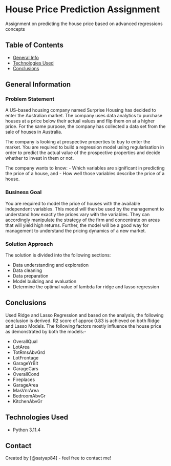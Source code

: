# House Price Prediction Assignment
Assignment on predicting the house price based on advanced regressions concepts


## Table of Contents
* [General Info](#general-information)
* [Technologies Used](#technologies-used)
* [Conclusions](#conclusions)


## General Information
### Problem Statement
A US-based housing company named Surprise Housing has decided to enter the Australian market. The company uses data analytics to purchase houses at a price below their actual values and flip them on at a higher price. For the same purpose, the company has collected a data set from the sale of houses in Australia.

The company is looking at prospective properties to buy to enter the market. You are required to build a regression model using regularisation in order to predict the actual value of the prospective properties and decide whether to invest in them or not.

The company wants to know:
    - Which variables are significant in predicting the price of a house, and
    - How well those variables describe the price of a house.

### Business Goal 
 
You are required to model the price of houses with the available independent variables. This model will then be used by the management to understand how exactly the prices vary with the variables. They can accordingly manipulate the strategy of the firm and concentrate on areas that will yield high returns. Further, the model will be a good way for management to understand the pricing dynamics of a new market.


### Solution Approach

The solution is divided into the following sections: 
- Data understanding and exploration
- Data cleaning
- Data preparation
- Model building and evaluation
- Determine the optimal value of lambda for ridge and lasso regression

## Conclusions
Used Ridge and Lasso Regression and based on the analysis, the following conclusion is derived.
R2 score of approx 0.83 is achieved on both Ridge and Lasso Models. The following factors mostly influence the house price as demonstrated by both the models:-
- OverallQual	
- LotArea	
- TotRmsAbvGrd	
- LotFrontage	
- GarageYrBlt	
- GarageCars	
- OverallCond	
- Fireplaces	
- GarageArea	
- MasVnrArea	
- BedroomAbvGr	
- KitchenAbvGr	

## Technologies Used
- Python 3.11.4

<!-- As the libraries versions keep on changing, it is recommended to mention the version of library used in this project -->


## Contact
Created by [@satyap84] - feel free to contact me!


